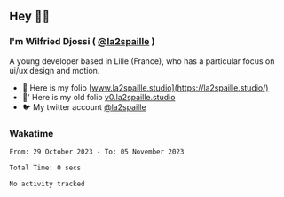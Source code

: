 ## Hey 👋🏾
### I'm Wilfried Djossi ( <a href="https://twitter.com/la2spaille/" target="_blank">@la2spaille</a> )
A young developer based in Lille (France), who has a particular focus on ui/ux design and motion.

- 🎨 Here is my folio [www.la2spaille.studio](https://la2spaille.studio/)
- 🎨' Here is my old folio [v0.la2spaille.studio](https://v0.la2spaille.studio/)
- 🐦 My twitter account [@la2spaille](https://twitter.com/la2spaille/)

### Wakatime
<!--START_SECTION:waka-->

```txt
From: 29 October 2023 - To: 05 November 2023

Total Time: 0 secs

No activity tracked
```

<!--END_SECTION:waka-->
<!--
**la2spaille/la2spaille** is a ✨ _special_ ✨ repository because its `README.md` (this file) appears on your GitHub profile.

Here are some ideas to get you started:

- 🔭 I’m currently working on ...
- 🌱 I’m currently learning ...
- 👯 I’m looking to collaborate on ...
- 🤔 I’m looking for help with ...
- 💬 Ask me about ...
- 📫 How to reach me: ...
- 😄 Pronouns: ...
- ⚡ Fun fact: ...
-->
